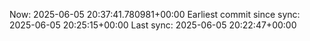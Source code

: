 Now: 2025-06-05 20:37:41.780981+00:00 Earliest commit since sync: 2025-06-05 20:25:15+00:00 Last sync: 2025-06-05 20:22:47+00:00
